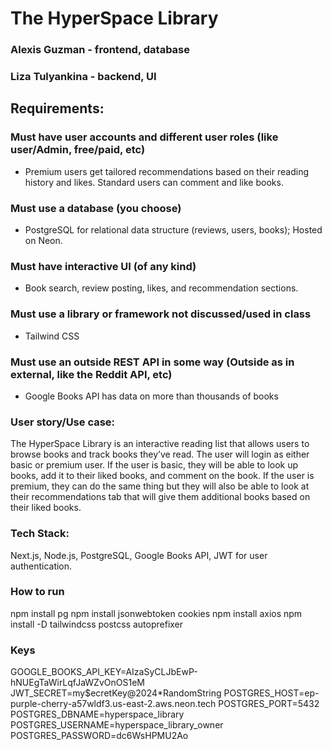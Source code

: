 # The HyperSpace Library 

### Alexis Guzman - frontend, database
### Liza Tulyankina - backend, UI

## Requirements:

### Must have user accounts and different user roles (like user/Admin, free/paid, etc)

- Premium users get tailored recommendations based on their reading history and likes. Standard users can comment and like books.

### Must use a database (you choose)

- PostgreSQL for relational data structure (reviews, users, books); Hosted on Neon.

### Must have interactive UI (of any kind)

- Book search, review posting, likes, and recommendation sections.

### Must use a library or framework not discussed/used in class

- Tailwind CSS

### Must use an outside REST API in some way (Outside as in external, like the Reddit API, etc)

- Google Books API has data on more than thousands of books

### User story/Use case:

The HyperSpace Library is an interactive reading list that allows users to browse books and track books they’ve read. The user will login as either basic or premium user. If the user is basic, they will be able to look up books, add it to their liked books, and comment on the book. If the user is premium, they can do the same thing but they will also be able to look at their recommendations tab that will give them additional books based on their liked books. 

### Tech Stack: 

Next.js, Node.js, PostgreSQL, Google Books API, JWT for user authentication.

### How to run
npm install pg
npm install jsonwebtoken cookies
npm install axios
npm install -D tailwindcss postcss autoprefixer

### Keys

GOOGLE_BOOKS_API_KEY=AIzaSyCLJbEwP-hNUEgTaWirLqfJaWZvOnOS1eM
JWT_SECRET=my$ecretKey@2024*RandomString
POSTGRES_HOST=ep-purple-cherry-a57wldf3.us-east-2.aws.neon.tech
POSTGRES_PORT=5432
POSTGRES_DBNAME=hyperspace_library
POSTGRES_USERNAME=hyperspace_library_owner
POSTGRES_PASSWORD=dc6WsHPMU2Ao

